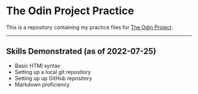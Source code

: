 # The Odin Project Practice

This is a repository containing my practice files for [The Odin Project](https://www.theodinproject.com).

---

## Skills Demonstrated (as of 2022-07-25)

- Basic HTMl syntax
- Setting up a local git repository
- Setting up up GitHub repository
- Markdown proficiency

